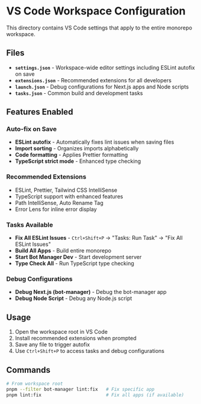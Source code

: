 # VS Code Workspace Configuration

This directory contains VS Code settings that apply to the entire monorepo workspace.

## Files

- **`settings.json`** - Workspace-wide editor settings including ESLint autofix on save
- **`extensions.json`** - Recommended extensions for all developers
- **`launch.json`** - Debug configurations for Next.js apps and Node scripts
- **`tasks.json`** - Common build and development tasks

## Features Enabled

### Auto-fix on Save
- **ESLint autofix** - Automatically fixes lint issues when saving files
- **Import sorting** - Organizes imports alphabetically
- **Code formatting** - Applies Prettier formatting
- **TypeScript strict mode** - Enhanced type checking

### Recommended Extensions
- ESLint, Prettier, Tailwind CSS IntelliSense
- TypeScript support with enhanced features
- Path IntelliSense, Auto Rename Tag
- Error Lens for inline error display

### Tasks Available
- **Fix All ESLint Issues** - `Ctrl+Shift+P` → "Tasks: Run Task" → "Fix All ESLint Issues"
- **Build All Apps** - Build entire monorepo
- **Start Bot Manager Dev** - Start development server
- **Type Check All** - Run TypeScript type checking

### Debug Configurations
- **Debug Next.js (bot-manager)** - Debug the bot-manager app
- **Debug Node Script** - Debug any Node.js script

## Usage

1. Open the workspace root in VS Code
2. Install recommended extensions when prompted
3. Save any file to trigger autofix
4. Use `Ctrl+Shift+P` to access tasks and debug configurations

## Commands

```bash
# From workspace root
pnpm --filter bot-manager lint:fix   # Fix specific app
pnpm lint:fix                        # Fix all apps (if available)
```